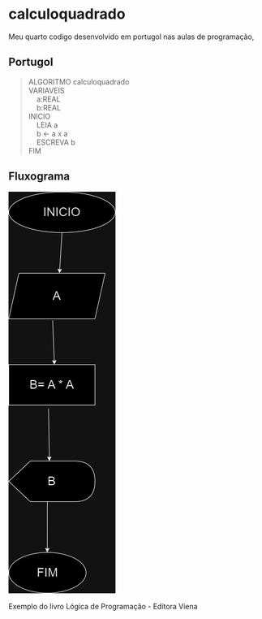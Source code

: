 # calculoquadrado 

Meu quarto codigo desenvolvido em portugol nas aulas de programação, 

## Portugol
>ALGORITMO calculoquadrado \
>VARIAVEIS \
> &nbsp;&nbsp;&nbsp;&nbsp;a:REAL \
> &nbsp;&nbsp;&nbsp;&nbsp;b:REAL \
> INICIO \
> &nbsp;&nbsp;&nbsp;&nbsp;LEIA a \
> &nbsp;&nbsp;&nbsp;&nbsp;b ← a x a \
> &nbsp;&nbsp;&nbsp;&nbsp;ESCREVA  b \
> FIM

## Fluxograma
![alt text](https://github.com/databiteps/calculoquadrado/blob/main/NUMEROINTEIROQUADRADO.drawio.png?raw=true"Title")

Exemplo do livro Lógica de Programação - Editora Viena
